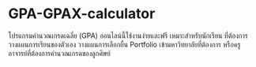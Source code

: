 # GPA-GPAX-calculator
โปรแกรมคำนวณเกรดเฉลี่ย (GPA) ออนไลน์นี้ใช้งานง่ายและฟรี เหมาะสำหรับนักเรียน ที่ต้องการวางแผนการเรียนของตัวเอง
      วางแผนการเลือกยื่น Portfolio เข้ามหาวิทยาลัยที่ต้องการ หรือครูอาจารย์ที่ต้องการคำนวณเกรดของลูกศิษย์
